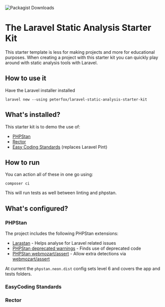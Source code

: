 ![Packagist Downloads](https://img.shields.io/packagist/dt/peterfox/laravel-static-analysis-starter-kit)

# The Laravel Static Analysis Starter Kit

This starter template is less for making projects and more for educational purposes.
When creating a project with this starter kit you can quickly play around with static analysis tools
with Laravel.

## How to use it

Have the Laravel installer installed

```shell
laravel new --using peterfox/laravel-static-analysis-starter-kit
```

## What's installed?

This starter kit is to demo the use of:

* [PHPStan](https://phpstan.org/)
* [Rector](https://getrector.com/)
* [Easy Coding Standards](https://github.com/easy-coding-standard/easy-coding-standard) (replaces Laravel Pint)

## How to run

You can action all of these in one go using:

```shell
composer ci
```

This will run tests as well between linting and phpstan.

## What's configured?

### PHPStan

The project includes the following PHPStan extensions:

* [Larastan](https://github.com/larastan/larastan) - Helps analyse for Laravel related issues
* [PHPStan deprecated warnings](https://github.com/phpstan/phpstan-deprecation-rules) - Finds use of deprecated code
* [PHPStan webmozart/assert](https://github.com/phpstan/phpstan-webmozart-assert) - Allow extra detections via [webmozart/assert](https://github.com/webmozart/assert)

At current the `phpstan.neon.dist` config sets level 6 and covers the app and tests folders.

### EasyCoding Standards

### Rector


